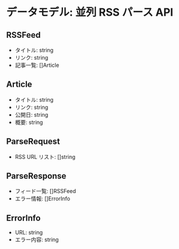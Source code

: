 # データモデル: 並列 RSS パース API

## RSSFeed

- タイトル: string
- リンク: string
- 記事一覧: []Article

## Article

- タイトル: string
- リンク: string
- 公開日: string
- 概要: string

## ParseRequest

- RSS URL リスト: []string

## ParseResponse

- フィード一覧: []RSSFeed
- エラー情報: []ErrorInfo

## ErrorInfo

- URL: string
- エラー内容: string

